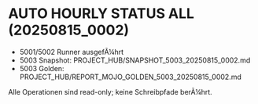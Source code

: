 ﻿# AUTO HOURLY STATUS ALL (20250815_0002)

- 5001/5002 Runner ausgefÃ¼hrt
- 5003 Snapshot: PROJECT_HUB/SNAPSHOT_5003_20250815_0002.md
- 5003 Golden:  PROJECT_HUB/REPORT_MOJO_GOLDEN_5003_20250815_0002.md

Alle Operationen sind read-only; keine Schreibpfade berÃ¼hrt.

